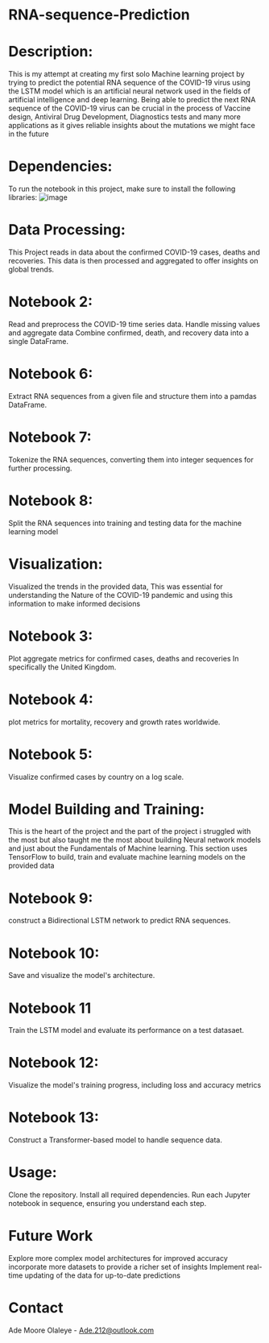 # RNA-sequence-Prediction
# Description:
This is my attempt at creating my first solo Machine learning project by trying to predict the potential RNA sequence of the COVID-19 virus using the LSTM model which is an artificial neural network used in the fields of artificial intelligence and deep learning. Being able to predict the next RNA sequence of the COVID-19 virus can be crucial in the process of Vaccine design, Antiviral Drug Development, Diagnostics tests and many more applications as it gives reliable insights about the mutations we might face in the future

# Dependencies:
To run the notebook in this project, make sure to install the following libraries:
![image](https://github.com/Ade-212/RNA-sequence-Prediction/assets/143139190/934a10f6-be46-4dde-8fa7-eaf6a23a1d03)

# Data Processing:
This Project reads in data about the confirmed COVID-19 cases, deaths and recoveries. This data is then processed and aggregated to offer insights on global trends.

# Notebook 2:
Read and preprocess the COVID-19 time series data.
Handle missing values and aggregate data
Combine confirmed, death, and recovery data into a single DataFrame.

# Notebook 6:
Extract RNA sequences from a given file and structure them into a pamdas DataFrame.

# Notebook 7:
Tokenize the RNA sequences, converting them into integer sequences for further processing.

# Notebook 8:
Split the RNA sequences into training and testing data for the machine learning model

# Visualization:
Visualized the trends in the provided data, This was essential for understanding the Nature of the COVID-19 pandemic and using this information to make informed decisions

# Notebook 3:
Plot aggregate metrics for confirmed cases, deaths and recoveries In specifically the United Kingdom.

# Notebook 4:
 plot metrics for mortality, recovery and growth rates worldwide.

 # Notebook 5:
 Visualize confirmed cases by country on a log scale.

# Model Building and Training:
This is the heart of the project and the part of the project i struggled with the most but also taught me the most about building Neural network models and just about the Fundamentals of Machine learning. This section uses TensorFlow to build, train and evaluate machine learning models on the provided data

# Notebook 9:
construct a Bidirectional LSTM network to predict RNA sequences.

# Notebook 10:
Save and visualize the model's architecture.

# Notebook 11
Train the LSTM model and evaluate its performance on a test datasaet.

# Notebook 12:
Visualize the model's training progress, including loss and accuracy metrics

# Notebook 13:
Construct a Transformer-based model to handle sequence data.

# Usage:
Clone the repository.
Install all required dependencies.
Run each Jupyter notebook in sequence, ensuring you understand each step.

# Future Work
Explore more complex model architectures for improved accuracy
incorporate more datasets to provide a richer set of insights
Implement real-time updating of the data for up-to-date predictions

# Contact 
Ade Moore Olaleye - Ade.212@outlook.com
